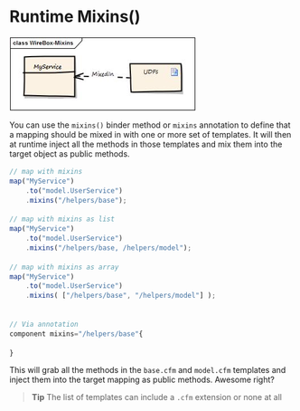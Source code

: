 # Runtime Mixins\(\)

![](../.gitbook/assets/runtime_Mixins.jpg)

You can use the `mixins()` binder method or `mixins` annotation to define that a mapping should be mixed in with one or more set of templates. It will then at runtime inject all the methods in those templates and mix them into the target object as public methods.

```javascript
// map with mixins
map("MyService")
    .to("model.UserService")
    .mixins("/helpers/base");

// map with mixins as list
map("MyService")
    .to("model.UserService")
    .mixins("/helpers/base, /helpers/model");

// map with mixins as array
map("MyService")
    .to("model.UserService")
    .mixins( ["/helpers/base", "/helpers/model"] );


// Via annotation
component mixins="/helpers/base"{

}
```

This will grab all the methods in the `base.cfm` and `model.cfm` templates and inject them into the target mapping as public methods. Awesome right?

> **Tip** The list of templates can include a `.cfm` extension or none at all

